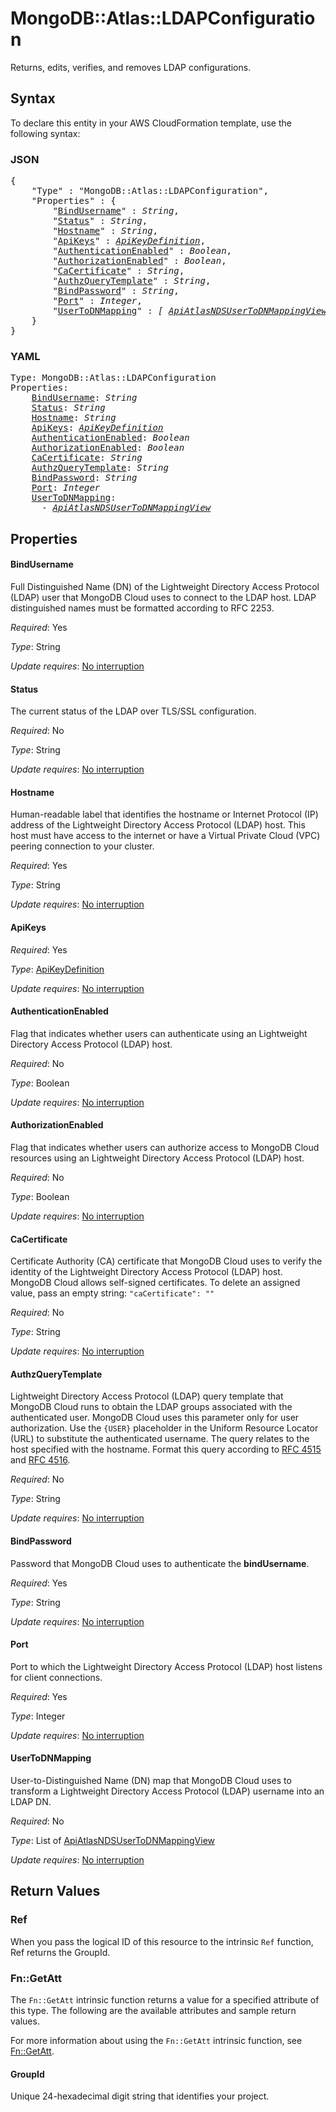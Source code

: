 # MongoDB::Atlas::LDAPConfiguration

Returns, edits, verifies, and removes LDAP configurations.

## Syntax

To declare this entity in your AWS CloudFormation template, use the following syntax:

### JSON

<pre>
{
    "Type" : "MongoDB::Atlas::LDAPConfiguration",
    "Properties" : {
        "<a href="#bindusername" title="BindUsername">BindUsername</a>" : <i>String</i>,
        "<a href="#status" title="Status">Status</a>" : <i>String</i>,
        "<a href="#hostname" title="Hostname">Hostname</a>" : <i>String</i>,
        "<a href="#apikeys" title="ApiKeys">ApiKeys</a>" : <i><a href="apikeydefinition.md">ApiKeyDefinition</a></i>,
        "<a href="#authenticationenabled" title="AuthenticationEnabled">AuthenticationEnabled</a>" : <i>Boolean</i>,
        "<a href="#authorizationenabled" title="AuthorizationEnabled">AuthorizationEnabled</a>" : <i>Boolean</i>,
        "<a href="#cacertificate" title="CaCertificate">CaCertificate</a>" : <i>String</i>,
        "<a href="#authzquerytemplate" title="AuthzQueryTemplate">AuthzQueryTemplate</a>" : <i>String</i>,
        "<a href="#bindpassword" title="BindPassword">BindPassword</a>" : <i>String</i>,
        "<a href="#port" title="Port">Port</a>" : <i>Integer</i>,
        "<a href="#usertodnmapping" title="UserToDNMapping">UserToDNMapping</a>" : <i>[ <a href="apiatlasndsusertodnmappingview.md">ApiAtlasNDSUserToDNMappingView</a>, ... ]</i>
    }
}
</pre>

### YAML

<pre>
Type: MongoDB::Atlas::LDAPConfiguration
Properties:
    <a href="#bindusername" title="BindUsername">BindUsername</a>: <i>String</i>
    <a href="#status" title="Status">Status</a>: <i>String</i>
    <a href="#hostname" title="Hostname">Hostname</a>: <i>String</i>
    <a href="#apikeys" title="ApiKeys">ApiKeys</a>: <i><a href="apikeydefinition.md">ApiKeyDefinition</a></i>
    <a href="#authenticationenabled" title="AuthenticationEnabled">AuthenticationEnabled</a>: <i>Boolean</i>
    <a href="#authorizationenabled" title="AuthorizationEnabled">AuthorizationEnabled</a>: <i>Boolean</i>
    <a href="#cacertificate" title="CaCertificate">CaCertificate</a>: <i>String</i>
    <a href="#authzquerytemplate" title="AuthzQueryTemplate">AuthzQueryTemplate</a>: <i>String</i>
    <a href="#bindpassword" title="BindPassword">BindPassword</a>: <i>String</i>
    <a href="#port" title="Port">Port</a>: <i>Integer</i>
    <a href="#usertodnmapping" title="UserToDNMapping">UserToDNMapping</a>: <i>
      - <a href="apiatlasndsusertodnmappingview.md">ApiAtlasNDSUserToDNMappingView</a></i>
</pre>

## Properties

#### BindUsername

Full Distinguished Name (DN) of the Lightweight Directory Access Protocol (LDAP) user that MongoDB Cloud uses to connect to the LDAP host. LDAP distinguished names must be formatted according to RFC 2253.

_Required_: Yes

_Type_: String

_Update requires_: [No interruption](https://docs.aws.amazon.com/AWSCloudFormation/latest/UserGuide/using-cfn-updating-stacks-update-behaviors.html#update-no-interrupt)

#### Status

The current status of the LDAP over TLS/SSL configuration.

_Required_: No

_Type_: String

_Update requires_: [No interruption](https://docs.aws.amazon.com/AWSCloudFormation/latest/UserGuide/using-cfn-updating-stacks-update-behaviors.html#update-no-interrupt)

#### Hostname

Human-readable label that identifies the hostname or Internet Protocol (IP) address of the Lightweight Directory Access Protocol (LDAP) host. This host must have access to the internet or have a Virtual Private Cloud (VPC) peering connection to your cluster.

_Required_: Yes

_Type_: String

_Update requires_: [No interruption](https://docs.aws.amazon.com/AWSCloudFormation/latest/UserGuide/using-cfn-updating-stacks-update-behaviors.html#update-no-interrupt)

#### ApiKeys

_Required_: Yes

_Type_: <a href="apikeydefinition.md">ApiKeyDefinition</a>

_Update requires_: [No interruption](https://docs.aws.amazon.com/AWSCloudFormation/latest/UserGuide/using-cfn-updating-stacks-update-behaviors.html#update-no-interrupt)

#### AuthenticationEnabled

Flag that indicates whether users can authenticate using an Lightweight Directory Access Protocol (LDAP) host.

_Required_: No

_Type_: Boolean

_Update requires_: [No interruption](https://docs.aws.amazon.com/AWSCloudFormation/latest/UserGuide/using-cfn-updating-stacks-update-behaviors.html#update-no-interrupt)

#### AuthorizationEnabled

Flag that indicates whether users can authorize access to MongoDB Cloud resources using an Lightweight Directory Access Protocol (LDAP) host.

_Required_: No

_Type_: Boolean

_Update requires_: [No interruption](https://docs.aws.amazon.com/AWSCloudFormation/latest/UserGuide/using-cfn-updating-stacks-update-behaviors.html#update-no-interrupt)

#### CaCertificate

Certificate Authority (CA) certificate that MongoDB Cloud uses to verify the identity of the Lightweight Directory Access Protocol (LDAP) host. MongoDB Cloud allows self-signed certificates. To delete an assigned value, pass an empty string: `"caCertificate": ""`

_Required_: No

_Type_: String

_Update requires_: [No interruption](https://docs.aws.amazon.com/AWSCloudFormation/latest/UserGuide/using-cfn-updating-stacks-update-behaviors.html#update-no-interrupt)

#### AuthzQueryTemplate

Lightweight Directory Access Protocol (LDAP) query template that MongoDB Cloud runs to obtain the LDAP groups associated with the authenticated user. MongoDB Cloud uses this parameter only for user authorization. Use the `{USER}` placeholder in the Uniform Resource Locator (URL) to substitute the authenticated username. The query relates to the host specified with the hostname. Format this query according to [RFC 4515](https://tools.ietf.org/search/rfc4515) and [RFC 4516](https://datatracker.ietf.org/doc/html/rfc4516).

_Required_: No

_Type_: String

_Update requires_: [No interruption](https://docs.aws.amazon.com/AWSCloudFormation/latest/UserGuide/using-cfn-updating-stacks-update-behaviors.html#update-no-interrupt)

#### BindPassword

Password that MongoDB Cloud uses to authenticate the **bindUsername**.

_Required_: Yes

_Type_: String

_Update requires_: [No interruption](https://docs.aws.amazon.com/AWSCloudFormation/latest/UserGuide/using-cfn-updating-stacks-update-behaviors.html#update-no-interrupt)

#### Port

Port to which the Lightweight Directory Access Protocol (LDAP) host listens for client connections.

_Required_: Yes

_Type_: Integer

_Update requires_: [No interruption](https://docs.aws.amazon.com/AWSCloudFormation/latest/UserGuide/using-cfn-updating-stacks-update-behaviors.html#update-no-interrupt)

#### UserToDNMapping

User-to-Distinguished Name (DN) map that MongoDB Cloud uses to transform a Lightweight Directory Access Protocol (LDAP) username into an LDAP DN.

_Required_: No

_Type_: List of <a href="apiatlasndsusertodnmappingview.md">ApiAtlasNDSUserToDNMappingView</a>

_Update requires_: [No interruption](https://docs.aws.amazon.com/AWSCloudFormation/latest/UserGuide/using-cfn-updating-stacks-update-behaviors.html#update-no-interrupt)

## Return Values

### Ref

When you pass the logical ID of this resource to the intrinsic `Ref` function, Ref returns the GroupId.

### Fn::GetAtt

The `Fn::GetAtt` intrinsic function returns a value for a specified attribute of this type. The following are the available attributes and sample return values.

For more information about using the `Fn::GetAtt` intrinsic function, see [Fn::GetAtt](https://docs.aws.amazon.com/AWSCloudFormation/latest/UserGuide/intrinsic-function-reference-getatt.html).

#### GroupId

Unique 24-hexadecimal digit string that identifies your project.

